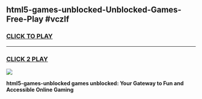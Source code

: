 
## html5-games-unblocked-Unblocked-Games-Free-Play #vczlf
<h3>
<a href="https://us.freeplayer.one?title=html5-games-unblocked&ref=9M">CLICK TO PLAY</a></h3>
<hr>

<h3>
<a href="https://us.freeplayer.one?title=html5-games-unblocked&ref=9M">CLICK 2 PLAY</a>
  
</h3>

<a href="https://us.freeplayer.one?title=html5-games-unblocked&ref=9M"><img src="https://clearcache.store/games.png"></a>


**html5-games-unblocked games unblocked: Your Gateway to Fun and Accessible Online Gaming**
